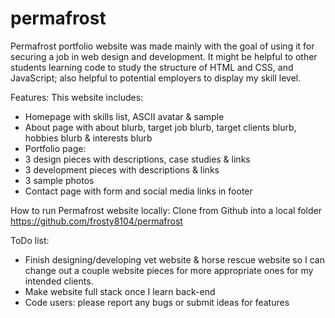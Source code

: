 # permafrost
Permafrost portfolio website was made mainly with the goal of using it for securing a job in web design and development. It might be helpful to other students 
learning code to study the structure of HTML and CSS, and JavaScript; also helpful to potential employers to display my skill level.

Features:
This website includes:
* Homepage with skills list, ASCII avatar & sample
* About page with about blurb, target job blurb, target clients blurb, hobbies blurb & interests blurb
* Portfolio page:
* 3 design pieces with descriptions, case studies & links
* 3 development pieces with descriptions & links
* 3 sample photos
* Contact page with form and social media links in footer

How to run Permafrost website locally:
Clone from Github into a local folder
https://github.com/frosty8104/permafrost

ToDo list:
* Finish designing/developing vet website & horse rescue website so I can change out a couple website pieces for more appropriate ones for my intended clients.
* Make website full stack once I learn back-end
* Code users: please report any bugs or submit ideas for features
